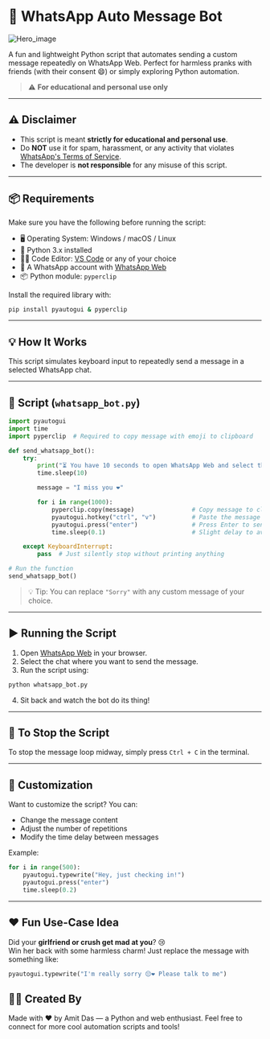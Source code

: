 # 🤖 WhatsApp Auto Message Bot

![Hero_image](https://camo.githubusercontent.com/7c5e1164814ebee5701bb59400d2d4186a45586fdf27b7218f6886227b147f9b/68747470733a2f2f692e6962622e636f2f787430794c6674732f4f50504f5254554e49544945532d312e706e67)

A fun and lightweight Python script that automates sending a custom message repeatedly on WhatsApp Web. Perfect for harmless pranks with friends (with their consent 😄) or simply exploring Python automation.

> ⚠️ **For educational and personal use only**

---

## ⚠️ Disclaimer

- This script is meant **strictly for educational and personal use**.
- Do **NOT** use it for spam, harassment, or any activity that violates [WhatsApp's Terms of Service](https://www.whatsapp.com/legal/terms-of-service).
- The developer is **not responsible** for any misuse of this script.

---

## 📦 Requirements

Make sure you have the following before running the script:

- 🖥️ Operating System: Windows / macOS / Linux  
- 🐍 Python 3.x installed  
- 🧑‍💻 Code Editor: [VS Code](https://code.visualstudio.com/) or any of your choice  
- 💬 A WhatsApp account with [WhatsApp Web](https://web.whatsapp.com)  
- 📦 Python module: `pyperclip`

Install the required library with:

```bash
pip install pyautogui & pyperclip
```

---

## 💡 How It Works

This script simulates keyboard input to repeatedly send a message in a selected WhatsApp chat.

---

## 📜 Script (`whatsapp_bot.py`)

```python
import pyautogui
import time
import pyperclip  # Required to copy message with emoji to clipboard

def send_whatsapp_bot():
    try:
        print("⏳ You have 10 seconds to open WhatsApp Web and select the chat where messages should be sent...")
        time.sleep(10)

        message = "I miss you ❤️"

        for i in range(1000):
            pyperclip.copy(message)                # Copy message to clipboard
            pyautogui.hotkey("ctrl", "v")          # Paste the message
            pyautogui.press("enter")               # Press Enter to send
            time.sleep(0.1)                        # Slight delay to avoid freezing or detection

    except KeyboardInterrupt:
        pass  # Just silently stop without printing anything

# Run the function
send_whatsapp_bot()
```

> 💡 Tip: You can replace `"Sorry"` with any custom message of your choice.

---

## ▶️ Running the Script

1. Open [WhatsApp Web](https://web.whatsapp.com) in your browser.
2. Select the chat where you want to send the message.
3. Run the script using:

```bash
python whatsapp_bot.py
```

4. Sit back and watch the bot do its thing!

---

## 🛑 To Stop the Script

To stop the message loop midway, simply press `Ctrl + C` in the terminal.

---

## 💬 Customization

Want to customize the script? You can:
- Change the message content
- Adjust the number of repetitions
- Modify the time delay between messages

Example:

```python
for i in range(500):
    pyautogui.typewrite("Hey, just checking in!")
    pyautogui.press("enter")
    time.sleep(0.2)
```

---

## ❤️ Fun Use-Case Idea

Did your **girlfriend or crush get mad at you**? 😢  
Win her back with some harmless charm! Just replace the message with something like:

```python
pyautogui.typewrite("I'm really sorry 😔❤️ Please talk to me")
```

## 👨‍💻 Created By

Made with ❤️ by Amit Das — a Python and web enthusiast.
Feel free to connect for more cool automation scripts and tools!
